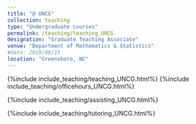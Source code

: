 ```yaml
---
title: "@ UNCG"
collection: teaching
type: "Undergraduate courses"
permalink: /teaching/teaching_UNCG
designation: "Graduate Teaching Associate"
venue: "Department of Mathematics & Statistics"
#date: 2019/08/15
location: "Greensboro, NC"
---
```


{%include include_teaching/teaching_UNCG.html%}
{%include include_teaching/officehours_UNCG.html%}

{%include include_teaching/assisting_UNCG.html%}

{%include include_teaching/tutoring_UNCG.html%}

<a id="comments_teachinguncg"></a>
